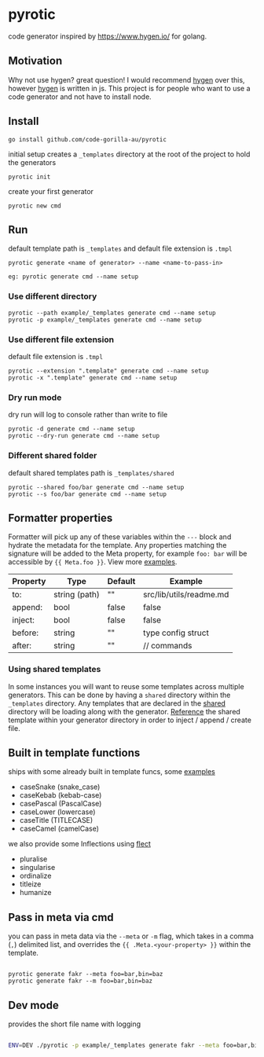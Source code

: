# pyrotic
code generator inspired by https://www.hygen.io/ for golang.


## Motivation
Why not use hygen? great question! I would recommend [hygen](https://www.hygen.io/) over this, however [hygen](https://www.hygen.io/) is written in js.
This project is for people who want to use a code generator and not have to install node.



## Install

```
go install github.com/code-gorilla-au/pyrotic

```

initial setup creates a `_templates` directory at the root of the project to hold the generators

```
pyrotic init
```

create your first generator

```
pyrotic new cmd
```

## Run

default template path is `_templates` and default file extension is `.tmpl`

```
pyrotic generate <name of generator> --name <name-to-pass-in>

eg: pyrotic generate cmd --name setup
```

### Use different directory

```
pyrotic --path example/_templates generate cmd --name setup
pyrotic -p example/_templates generate cmd --name setup
```

### Use different file extension

default file extension is `.tmpl`

```
pyrotic --extension ".template" generate cmd --name setup
pyrotic -x ".template" generate cmd --name setup
```

### Dry run mode

dry run will log to console rather than write to file

```
pyrotic -d generate cmd --name setup
pyrotic --dry-run generate cmd --name setup
```

### Different shared folder

default shared templates path is `_templates/shared`

```
pyrotic --shared foo/bar generate cmd --name setup
pyrotic --s foo/bar generate cmd --name setup
```

## Formatter properties

Formatter will pick up any of these variables within the `---` block and hydrate the metadata for the template. Any properties matching the signature will be added to the Meta property, for example `foo: bar` will be accessible by `{{ Meta.foo }}`. View more [examples](example/_templates).

| Property | Type | Default | Example |
| -------- | ---- | ------- | ------- |
| to: | string (path) | "" | src/lib/utils/readme.md |
| append: | bool | false | false |
| inject: | bool | false | false |
| before: | string | "" | type config struct |
| after: | string | "" | // commands |


### Using shared templates

In some instances you will want to reuse some templates across multiple generators. This can be done by having a `shared` directory within the `_templates` directory.
Any templates that are declared in the [shared](example/_templates/shared/config.tmpl) directory will be loading along with the generator. [Reference](example/_templates/fakr/shared_config.tmpl) the shared template within your generator directory in order to inject / append / create file.


## Built in template functions

ships with some already built in template funcs, some [examples](example/_templates/fakr/farkr_case.tmpl)

- caseSnake (snake_case)
- caseKebab (kebab-case)
- casePascal (PascalCase)
- caseLower (lowercase)
- caseTitle (TITLECASE)
- caseCamel (camelCase)

we also provide some Inflections using [flect](https://github.com/gobuffalo/flect)

- pluralise
- singularise
- ordinalize
- titleize
- humanize

## Pass in meta via cmd

you can pass in meta data via the `--meta` or `-m` flag, which takes in a comma (`,`) delimited list, and overrides the `{{ .Meta.<your-property> }}` within the template.

```

pyrotic generate fakr --meta foo=bar,bin=baz
pyrotic generate fakr --m foo=bar,bin=baz

```


## Dev mode
provides the short file name with logging

```bash

ENV=DEV ./pyrotic -p example/_templates generate fakr --meta foo=bar,bin=baz

```